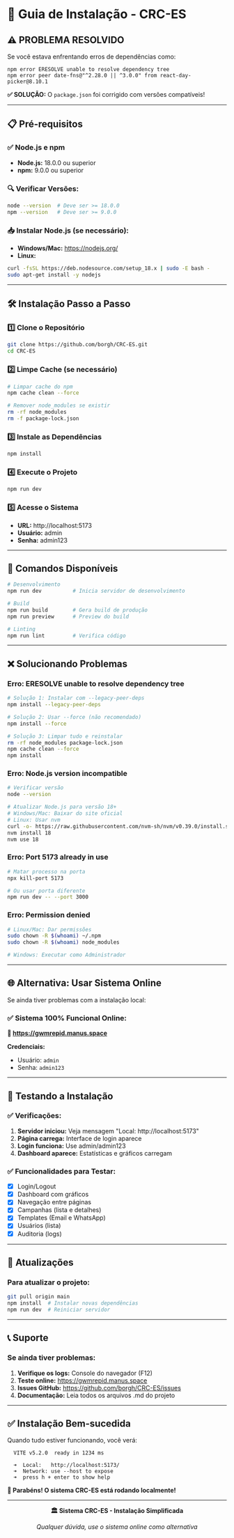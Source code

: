 # 🚀 Guia de Instalação - CRC-ES

## ⚠️ **PROBLEMA RESOLVIDO**

Se você estava enfrentando erros de dependências como:
```
npm error ERESOLVE unable to resolve dependency tree
npm error peer date-fns@"^2.28.0 || ^3.0.0" from react-day-picker@8.10.1
```

**✅ SOLUÇÃO:** O `package.json` foi corrigido com versões compatíveis!

---

## 📋 **Pré-requisitos**

### ✅ **Node.js e npm**
- **Node.js:** 18.0.0 ou superior
- **npm:** 9.0.0 ou superior

### 🔍 **Verificar Versões:**
```bash
node --version  # Deve ser >= 18.0.0
npm --version   # Deve ser >= 9.0.0
```

### 📥 **Instalar Node.js (se necessário):**
- **Windows/Mac:** https://nodejs.org/
- **Linux:** 
```bash
curl -fsSL https://deb.nodesource.com/setup_18.x | sudo -E bash -
sudo apt-get install -y nodejs
```

---

## 🛠️ **Instalação Passo a Passo**

### 1️⃣ **Clone o Repositório**
```bash
git clone https://github.com/borgh/CRC-ES.git
cd CRC-ES
```

### 2️⃣ **Limpe Cache (se necessário)**
```bash
# Limpar cache do npm
npm cache clean --force

# Remover node_modules se existir
rm -rf node_modules
rm -f package-lock.json
```

### 3️⃣ **Instale as Dependências**
```bash
npm install
```

### 4️⃣ **Execute o Projeto**
```bash
npm run dev
```

### 5️⃣ **Acesse o Sistema**
- **URL:** http://localhost:5173
- **Usuário:** admin
- **Senha:** admin123

---

## 🔧 **Comandos Disponíveis**

```bash
# Desenvolvimento
npm run dev          # Inicia servidor de desenvolvimento

# Build
npm run build        # Gera build de produção
npm run preview      # Preview do build

# Linting
npm run lint         # Verifica código
```

---

## ❌ **Solucionando Problemas**

### **Erro: ERESOLVE unable to resolve dependency tree**
```bash
# Solução 1: Instalar com --legacy-peer-deps
npm install --legacy-peer-deps

# Solução 2: Usar --force (não recomendado)
npm install --force

# Solução 3: Limpar tudo e reinstalar
rm -rf node_modules package-lock.json
npm cache clean --force
npm install
```

### **Erro: Node.js version incompatible**
```bash
# Verificar versão
node --version

# Atualizar Node.js para versão 18+
# Windows/Mac: Baixar do site oficial
# Linux: Usar nvm
curl -o- https://raw.githubusercontent.com/nvm-sh/nvm/v0.39.0/install.sh | bash
nvm install 18
nvm use 18
```

### **Erro: Port 5173 already in use**
```bash
# Matar processo na porta
npx kill-port 5173

# Ou usar porta diferente
npm run dev -- --port 3000
```

### **Erro: Permission denied**
```bash
# Linux/Mac: Dar permissões
sudo chown -R $(whoami) ~/.npm
sudo chown -R $(whoami) node_modules

# Windows: Executar como Administrador
```

---

## 🌐 **Alternativa: Usar Sistema Online**

Se ainda tiver problemas com a instalação local:

### ✅ **Sistema 100% Funcional Online:**
**🔗 https://gwmrepid.manus.space**

**Credenciais:**
- Usuário: `admin`
- Senha: `admin123`

---

## 📱 **Testando a Instalação**

### ✅ **Verificações:**
1. **Servidor iniciou:** Veja mensagem "Local: http://localhost:5173"
2. **Página carrega:** Interface de login aparece
3. **Login funciona:** Use admin/admin123
4. **Dashboard aparece:** Estatísticas e gráficos carregam

### ✅ **Funcionalidades para Testar:**
- [x] Login/Logout
- [x] Dashboard com gráficos
- [x] Navegação entre páginas
- [x] Campanhas (lista e detalhes)
- [x] Templates (Email e WhatsApp)
- [x] Usuários (lista)
- [x] Auditoria (logs)

---

## 🔄 **Atualizações**

### **Para atualizar o projeto:**
```bash
git pull origin main
npm install  # Instalar novas dependências
npm run dev  # Reiniciar servidor
```

---

## 📞 **Suporte**

### **Se ainda tiver problemas:**

1. **Verifique os logs:** Console do navegador (F12)
2. **Teste online:** https://gwmrepid.manus.space
3. **Issues GitHub:** https://github.com/borgh/CRC-ES/issues
4. **Documentação:** Leia todos os arquivos .md do projeto

---

## ✅ **Instalação Bem-sucedida**

Quando tudo estiver funcionando, você verá:

```
  VITE v5.2.0  ready in 1234 ms

  ➜  Local:   http://localhost:5173/
  ➜  Network: use --host to expose
  ➜  press h + enter to show help
```

**🎉 Parabéns! O sistema CRC-ES está rodando localmente!**

---

<div align="center">

**🏛️ Sistema CRC-ES - Instalação Simplificada**

*Qualquer dúvida, use o sistema online como alternativa*

</div>


